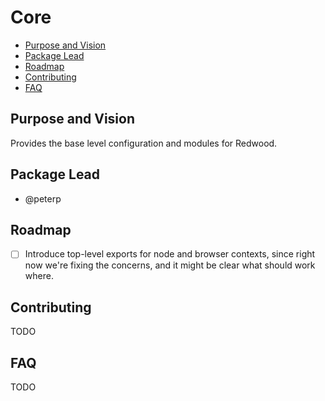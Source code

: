 # Core

<!-- toc -->
- [Purpose and Vision](#Purpose-and-Vision)
- [Package Lead](#Package-Lead)
- [Roadmap](#Roadmap)
- [Contributing](#Contributing)
- [FAQ](#FAQ)

## Purpose and Vision
Provides the base level configuration and modules for Redwood.

## Package Lead

- @peterp

## Roadmap

- [ ] Introduce top-level exports for node and browser contexts, since right now we're fixing the concerns, and it might be clear what should work where.

## Contributing

TODO

## FAQ

TODO